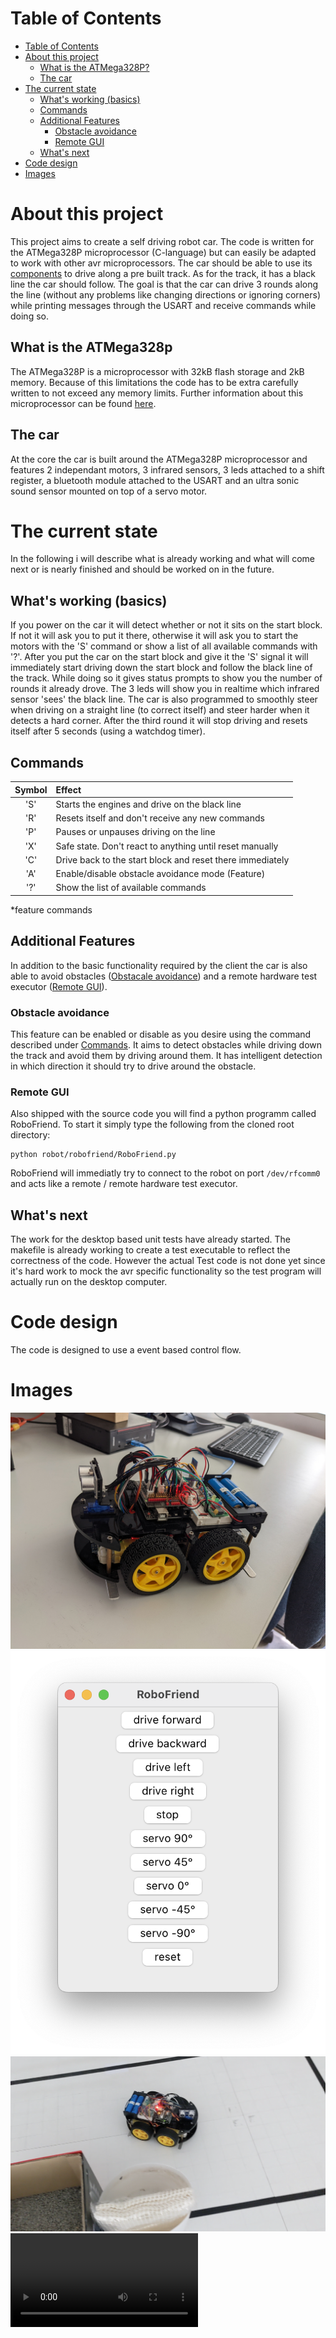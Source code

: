 # Table of Contents
- [Table of Contents](#table-of-contents)
- [About this project](#about-this-project)
  - [What is the ATMega328P?](#what-is-the-atmega328p)
  - [The car](#the-car)
- [The current state](#the-current-state)
  - [What's working (basics)](#whats-working-basics)
  - [Commands](#commands)
  - [Additional Features](#additional-features)
    - [Obstacle avoidance](#obstacle-avoidance)
    - [Remote GUI](#remote-gui) 
  - [What's next](#whats-next)
- [Code design](#code-design)
- [Images](#images)

# About this project
This project aims to create a self driving robot car. The code is written for the ATMega328P microprocessor (C-language) but can easily be adapted to work with other avr microprocessors. The car should be able to use its [components](#the-car) to drive along a pre built track. As for the track, it has a black line the car should follow. The goal is that the car can drive 3 rounds along the line (without any problems like changing directions or ignoring corners) while printing messages through the USART and receive commands while doing so.

## What is the ATMega328p
The ATMega328P is a microprocessor with 32kB flash storage and 2kB memory. Because of this limitations the code has to be extra carefully written to not exceed any memory limits. Further information about this microprocessor can be found [here](https://www.microchip.com/en-us/product/ATmega328P).

## The car
At the core the car is built around the ATMega328P microprocessor and features 2 independant motors, 3 infrared sensors, 3 leds attached to a shift register, a bluetooth module attached to the USART and an ultra sonic sound sensor mounted on top of a servo motor.

# The current state
In the following i will describe what is already working and what will come next or is nearly finished and should be worked on in the future.

## What's working (basics)
If you power on the car it will detect whether or not it sits on the start block. If not it will ask you to put it there, otherwise it will ask you to start the motors with the 'S' command or show a list of all available commands with '?'.
After you put the car on the start block and give it the 'S' signal it will immediately start driving down the start block and follow the black line of the track. While doing so it gives status prompts to show you the number of rounds it already drove. The 3 leds will show you in realtime which infrared sensor 'sees' the black line. The car is also programmed to smoothly steer when driving on a straight line (to correct itself) and steer harder when it detects a hard corner. After the third round it will stop driving and resets itself after 5 seconds (using a watchdog timer).

## Commands

| Symbol     | Effect                                                    |
|:----------:|:--------------------------------------------------------- |
| 'S'        | Starts the engines and drive on the black line            |
| 'R'        | Resets itself and don't receive any new commands          |
| 'P'        | Pauses or unpauses driving on the line                    |
| 'X'        | Safe state. Don't react to anything until reset manually  |
| 'C'        | Drive back to the start block and reset there immediately |
| <g>'A'</g> | <g>Enable/disable obstacle avoidance mode (Feature)</g>   |
| '?'        | Show the list of available commands                       |

<g> *feature commands </g>

## Additional Features
In addition to the basic functionality required by the client the car is also able to avoid obstacles ([Obstacale avoidance](#obstacle-avoidance)) and a remote hardware test executor ([Remote GUI](#remote-gui)).
### Obstacle avoidance
This feature can be enabled or disable as you desire using the command described under [Commands](#commands). It aims to detect obstacles while driving down the track and avoid them by driving around them. It has intelligent detection in which direction it should try to drive around the obstacle.

### Remote GUI
Also shipped with the source code you will find a python programm called RoboFriend. To start it simply type the following from the cloned root directory:
```Sh
python robot/robofriend/RoboFriend.py
```
RoboFriend will immediatly try to connect to the robot on port `/dev/rfcomm0` and acts like a remote / remote hardware test executor.

## What's next
The work for the desktop based unit tests have already started. The makefile is already working to create a test executable to reflect the correctness of the code. However the actual Test code is not done yet since it's hard work to mock the avr specific functionality so the test program will actually run on the desktop computer.

# Code design
The code is designed to use a event based control flow.

# Images
![Image1](res/Robot.jpg)
![Image2](res/RoboFriend.png)
![Image3](res/Obstacle.png)
<video src="res/Driving.mp4"></video>